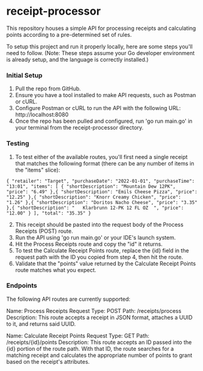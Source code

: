 # receipt-processor

This repository houses a simple API for processing receipts and calculating points according to a pre-determined set of rules.

To setup this project and run it properly locally, here are some steps you'll need to follow. (Note: These steps assume your Go developer environment is already setup, and the language is correctly installed.)

### Initial Setup

1. Pull the repo from GitHub.
2. Ensure you have a tool installed to make API requests, such as Postman or cURL.
3. Configure Postman or cURL to run the API with the following URL: http://localhost:8080
4. Once the repo has been pulled and configured, run 'go run main.go' in your terminal from the receipt-processor directory.

### Testing

1. To test either of the available routes, you'll first need a single receipt that matches the following format (there can be any number of items in the "items" slice):

`{
  "retailer": "Target",
  "purchaseDate": "2022-01-01",
  "purchaseTime": "13:01",
  "items": [
    {
      "shortDescription": "Mountain Dew 12PK",
      "price": "6.49"
    },{
      "shortDescription": "Emils Cheese Pizza",
      "price": "12.25"
    },{
      "shortDescription": "Knorr Creamy Chicken",
      "price": "1.26"
    },{
      "shortDescription": "Doritos Nacho Cheese",
      "price": "3.35"
    },{
      "shortDescription": "   Klarbrunn 12-PK 12 FL OZ  ",
      "price": "12.00"
    }
  ],
  "total": "35.35"
}`

2. This receipt should be pasted into the request body of the Process Receipts (POST) route.
3. Run the API using 'go run main.go' or your IDE's launch system.
4. Hit the Process Receipts route and copy the "id" it returns.
5. To test the Calculate Receipt Points route, replace the {id} field in the request path with the ID you copied from step 4, then hit the route.
6. Validate that the "points" value returned by the Calculate Receipt Points route matches what you expect.

### Endpoints

The following API routes are currently supported:

Name: Process Receipts
Request Type: POST
Path: /receipts/process
Description: This route accepts a receipt in JSON format, attaches a UUID to it, and returns said UUID.

Name: Calculate Receipt Points
Request Type: GET
Path: /receipts/{id}/points
Description: This route accepts an ID passed into the {id} portion of the route path. With that ID, the route searches for a matching receipt and calculates the appropriate number of points to grant based on the receipt's attributes.

